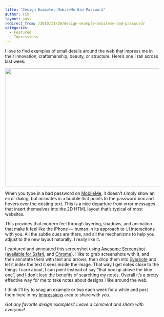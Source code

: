 ```yaml
---
title: 'Design Example: MobileMe Bad Password'
author: Tim
layout: post
redirect_from: /2010/11/30/design-example-mobileme-bad-password/
categories:
  - Featured
  - Impressions
---
```

I love to find examples of small details around the web that impress me in their innovation, craftsmanship, beauty, or structure. Here&#8217;s one I ran across last week:

[<img src="http://timshadel.com/wp-content/uploads/2010/11/MobileMe-Forgot-Password-e1291052410874.png" alt="" title="MobileMe Forgot Password" width="589" height="385" class="aligncenter size-full wp-image-313" />][1]

When you type in a bad password on [MobileMe][2], it doesn&#8217;t simply show an error dialog, but animates in a bubble that points to the password box and hovers over the existing text. This is a nice departure from error messages that insert themselves into the 2D HTML layout that&#8217;s typical of most websites.

<!--more-->

This provides that modern feel through layering, shadows, and animation that make it feel like the iPhone &#8212; human in its approach to UI interactions with you. All the subtle cues are there, and all the mechanisms to help you adjust to the new layout naturally. I really like it.

I captured and annotated this screenshot using [Awesome Screenshot][3] ([available for Safari][4], and [Chrome][5]). I like to grab screenshots with it, and then annotate them with text and arrows, then drop them into [Evernote][6] and let it index the text it sees inside the image. That way I get notes close to the things I care about, I can point instead of say &#8220;that box up above the blue one&#8221;, and I don&#8217;t lose the benefits of searching my notes. Overall it&#8217;s a pretty effective way for me to take notes about designs I like around the web.

I think I&#8217;ll try to snag an example or two each week for a while and post them here in my [Impressions][7] area to share with you.

*Got any favorite design examples? Leave a comment and share with everyone!*

 [1]: http://timshadel.com/wp-content/uploads/2010/11/MobileMe-Forgot-Password1.png
 [2]: http://me.com
 [3]: http://awesomescreenshot.com/
 [4]: https://extensions.apple.com/
 [5]: https://chrome.google.com/extensions/detail/alelhddbbhepgpmgidjdcjakblofbmce?hl=en
 [6]: http://evernote.com
 [7]: http://timshadel.com/categories/impressions/
